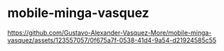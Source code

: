 # mobile-minga-vasquez



https://github.com/Gustavo-Alexander-Vasquez-More/mobile-minga-vasquez/assets/123557057/0f675a7f-0538-41d4-9a54-d21924585c55

